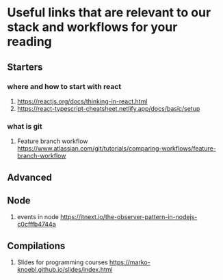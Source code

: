 # Useful links that are relevant to our stack and workflows for your reading

## Starters

### where and how to start with react

1.  https://reactjs.org/docs/thinking-in-react.html
1.  https://react-typescript-cheatsheet.netlify.app/docs/basic/setup

### what is git

1. Feature branch workflow https://www.atlassian.com/git/tutorials/comparing-workflows/feature-branch-workflow

## Advanced

## Node
1. events in node https://itnext.io/the-observer-pattern-in-nodejs-c0cfffb4744a

## Compilations

1. Slides for programming courses https://marko-knoebl.github.io/slides/index.html


